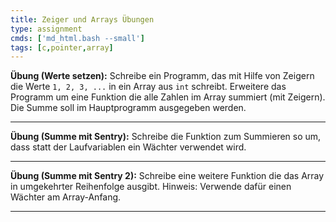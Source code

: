 ```yaml
---
title: Zeiger und Arrays Übungen
type: assignment
cmds: ['md_html.bash --small']
tags: [c,pointer,array]
---
```




**Übung (Werte setzen):**
Schreibe ein Programm, das mit Hilfe von Zeigern die Werte `1, 2, 3, ...` in ein Array aus `int` schreibt. Erweitere das Programm um eine Funktion die alle Zahlen im Array summiert (mit Zeigern).  Die Summe soll im Hauptprogramm ausgegeben werden.

---

**Übung (Summe mit Sentry):**
Schreibe die Funktion zum Summieren so um, dass statt der Laufvariablen ein Wächter verwendet wird.

---

**Übung (Summe mit Sentry 2):**
Schreibe eine weitere Funktion die das Array in umgekehrter Reihenfolge ausgibt. Hinweis: Verwende dafür einen Wächter am Array-Anfang.

---

